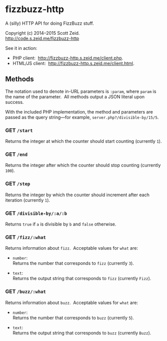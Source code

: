 fizzbuzz-http
=============

A (silly) HTTP API for doing FizzBuzz stuff.

Copyright (c) 2014–2015 Scott Zeid.  
<http://code.s.zeid.me/fizzbuzz-http>

See it in action:

* PHP client:  <http://fizzbuzz-http.s.zeid.me/client.php>.
* HTML/JS client:  <http://fizzbuzz-http.s.zeid.me/client.html>.


Methods
-------

The notation used to denote in-URL parameters is `:param`, where `param` is
the name of the parameter.  All methods output a JSON literal upon success.

With the included PHP implementation, the method and parameters are passed
as the query string—for example, `server.php?/divisible-by/15/5`.


### GET `/start`

Returns the integer at which the counter should start counting
(currently `1`).


### GET `/end`

Returns the integer after which the counter should stop counting
(currently `100`).


### GET `/step`

Returns the integer by which the counter should increment after each iteration
(currently `1`).


### GET `/divisible-by/:a/:b`

Returns `true` if `a` is divisible by `b` and `false` otherwise.


### GET `/fizz/:what`

Returns information about `fizz`.  Acceptable values for `what` are:

* `number`:   
  Returns the number that corresponds to `fizz`
  (currently `3`).

* `text`:   
  Returns the output string that corresponds to `fizz`
  (currently `Fizz`).


### GET `/buzz/:what`

Returns information about `buzz`.  Acceptable values for `what` are:

* `number`:   
  Returns the number that corresponds to `buzz`
  (currently `5`).

* `text`:   
  Returns the output string that corresponds to `buzz`
  (currently `Buzz`).
